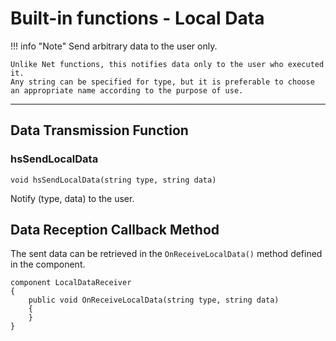 # Built-in functions - Local Data

!!! info "Note"
    Send arbitrary data to the user only.

    Unlike Net functions, this notifies data only to the user who executed it.
    Any string can be specified for type, but it is preferable to choose an appropriate name according to the purpose of use.

***

## Data Transmission Function

### hsSendLocalData

`void hsSendLocalData(string type, string data)`

Notify (type, data) to the user.

## Data Reception Callback Method

The sent data can be retrieved in the `OnReceiveLocalData()` method defined in the component.

```
component LocalDataReceiver
{
    public void OnReceiveLocalData(string type, string data)
    {
    }
}
```